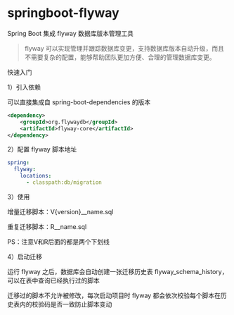 # springboot-flyway

Spring Boot 集成 flyway 数据库版本管理工具

> flyway 可以实现管理并跟踪数据库变更，支持数据库版本自动升级，而且不需要复杂的配置，能够帮助团队更加方便、合理的管理数据库变更。

快速入门

1）引入依赖

可以直接集成自 spring-boot-dependencies 的版本

```xml
<dependency>
    <groupId>org.flywaydb</groupId>
    <artifactId>flyway-core</artifactId>
</dependency>
```

2）配置 flyway 脚本地址

```yaml
spring:
  flyway:
    locations:
      - classpath:db/migration
```

3）使用

增量迁移脚本：V{version}__name.sql

重复迁移脚本：R__name.sql

PS：注意V和R后面的都是两个下划线

4）启动迁移

运行 flyway 之后，数据库会自动创建一张迁移历史表 flyway_schema_history，可以在表中查询已经执行过的脚本

迁移过的脚本不允许被修改，每次启动项目时 flyway 都会依次校验每个脚本在历史表内的校验码是否一致防止脚本变动
